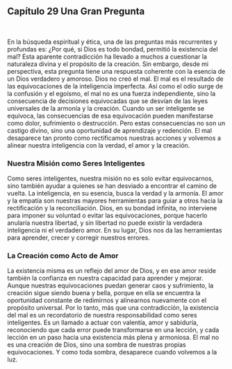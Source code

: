 ## Capítulo 29 Una Gran Pregunta
 

En la búsqueda espiritual y ética, una de las preguntas más recurrentes y profundas es: ¿Por qué, si Dios es todo bondad, permitió la existencia del mal? Esta aparente contradicción ha llevado a muchos a cuestionar la naturaleza divina y el propósito de la creación. Sin embargo, desde mi perspectiva, esta pregunta tiene una respuesta coherente con la esencia de un Dios verdadero y amoroso.
Dios no creó el mal. El mal es el resultado de las equivocaciones de la inteligencia imperfecta. Así como el odio surge de la confusión y el egoísmo, el mal no es una fuerza independiente, sino la consecuencia de decisiones equivocadas que se desvían de las leyes universales de la armonía y la creación.
Cuando un ser inteligente se equivoca, las consecuencias de esa equivocación pueden manifestarse como dolor, sufrimiento o destrucción. Pero estas consecuencias no son un castigo divino, sino una oportunidad de aprendizaje y redención. El mal desaparece tan pronto como rectificamos nuestras acciones y volvemos a alinear nuestra inteligencia con la verdad, el amor y la creación.
### Nuestra Misión como Seres Inteligentes
Como seres inteligentes, nuestra misión no es solo evitar equivocarnos, sino también ayudar a quienes se han desviado a encontrar el camino de vuelta. La inteligencia, en su esencia, busca la verdad y la armonía. El amor y la empatía son nuestras mayores herramientas para guiar a otros hacia la rectificación y la reconciliación.
Dios, en su bondad infinita, no interviene para imponer su voluntad o evitar las equivocaciones, porque hacerlo anularía nuestra libertad, y sin libertad no puede existir la verdadera inteligencia ni el verdadero amor. En su lugar, Dios nos da las herramientas para aprender, crecer y corregir nuestros errores.
### La Creación como Acto de Amor
La existencia misma es un reflejo del amor de Dios, y en ese amor reside también la confianza en nuestra capacidad para aprender y mejorar. Aunque nuestras equivocaciones puedan generar caos y sufrimiento, la creación sigue siendo buena y bella, porque en ella se encuentra la oportunidad constante de redimirnos y alinearnos nuevamente con el propósito universal.
Por lo tanto, más que una contradicción, la existencia del mal es un recordatorio de nuestra responsabilidad como seres inteligentes. Es un llamado a actuar con valentía, amor y sabiduría, reconociendo que cada error puede transformarse en una lección, y cada lección en un paso hacia una existencia más plena y armoniosa.
El mal no es una creación de Dios, sino una sombra de nuestras propias equivocaciones. Y como toda sombra, desaparece cuando volvemos a la luz.
 
